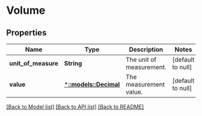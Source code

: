 # Volume

## Properties
Name | Type | Description | Notes
------------ | ------------- | ------------- | -------------
**unit_of_measure** | **String** | The unit of measurement. | [default to null]
**value** | [***::models::Decimal**](Decimal.md) | The measurement value. | [default to null]

[[Back to Model list]](../README.md#documentation-for-models) [[Back to API list]](../README.md#documentation-for-api-endpoints) [[Back to README]](../README.md)


